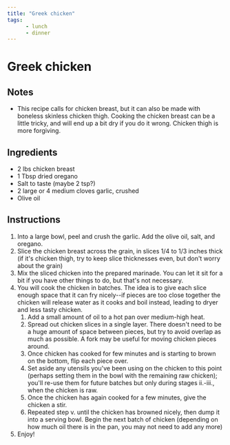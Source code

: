 ```yaml
---
title: "Greek chicken"
tags: 
      - lunch
      - dinner
---
```


# Greek chicken

## Notes

* This recipe calls for chicken breast, but it can also be made with boneless skinless chicken thigh. Cooking the chicken breast can be a little tricky, and will end up a bit dry if you do it wrong. Chicken thigh is more forgiving.

## Ingredients

* 2 lbs chicken breast
* 1 Tbsp dried oregano
* Salt to taste (maybe 2 tsp?)
* 2 large or 4 medium cloves garlic, crushed
* Olive oil

## Instructions

1. Into a large bowl, peel and crush the garlic. Add the olive oil, salt, and oregano.
2. Slice the chicken breast across the grain, in slices 1/4 to 1/3 inches thick (if it's chicken thigh, try to keep slice thicknesses even, but don't worry about the grain)
3. Mix the sliced chicken into the prepared marinade. You can let it sit for a bit if you have other things to do, but that's not necessary.
4. You will cook the chicken in batches. The idea is to give each slice enough space that it can fry nicely--if pieces are too close together the chicken will release water as it cooks and boil instead, leading to dryer and less tasty chicken.
   1. Add a small amount of oil to a hot pan over medium-high heat.
   2. Spread out chicken slices in a single layer. There doesn't need to be a huge amount of space between pieces, but try to avoid overlap as much as possible. A fork may be useful for moving chicken pieces around.
   3. Once chicken has cooked for few minutes and is starting to brown on the bottom, flip each piece over.
   4. Set aside any utensils you've been using on the chicken to this point (perhaps setting them in the bowl with the remaining raw chicken); you'll re-use them for future batches but only during stages ii.-iii., when the chicken is raw.
   5. Once the chicken has again cooked for a few minutes, give the chicken a stir.
   6. Repeated step v. until the chicken has browned nicely, then dump it into a serving bowl. Begin the next batch of chicken (depending on how much oil there is in the pan, you may not need to add any more)
5. Enjoy!